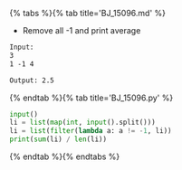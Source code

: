 {% tabs %}{% tab title='BJ_15096.md' %}

* Remove all -1 and print average

```txt
Input:
3
1 -1 4

Output: 2.5
```

{% endtab %}{% tab title='BJ_15096.py' %}

```py
input()
li = list(map(int, input().split()))
li = list(filter(lambda a: a != -1, li))
print(sum(li) / len(li))
```

{% endtab %}{% endtabs %}
